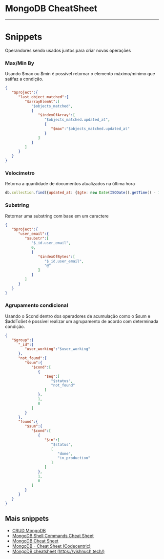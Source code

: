 # MongoDB CheatSheet

----


<!--- ## Table of Contents

// * **[Nested Snippets](#nested-snippets)**
//  * [Max/Min By](#maxmin-by)

// ----


// ## Speed Snippets
-->

# Snippets
Operandores sendo usados juntos para criar novas operações
### Max/Min By
Usando $max ou $min é possível retornar o elemento máximo/mínimo que satifaz a condição.
```json
{
   "$project":{
      "last_object_matched":{
         "$arrayElemAt":[
            "$objects_matched",
            {
               "$indexOfArray":[
                  "$objects_matched.updated_at",
                  {
                     "$max":"$objects_matched.updated_at"
                  }
               ]
            }
         ]
      }
   }
}
```

### Velocímetro
Retorna a quantidade de documentos atualizados na última hora
```javascript
db.collection.find({updated_at: {$gte: new Date(ISODate().getTime() - 1000 * 60 * 60)}}).count();
```

### Substring
Retornar uma substring com base em um caractere
```json
{
   "$project":{
      "user_email":{
         "$substr":[
            "$_id.user_email",
            0,
            {
               "$indexOfBytes":[
                  "$_id.user_email",
                  "@"
               ]
            }
         ]
      }
   }
}
```

### Agrupamento condicional
Usando o $cond dentro dos operadores de acumulação como o $sum e $addToSet é possível realizar um agrupamento de acordo com determinada condição.

```json
{
   "$group":{
      "_id":{
         "user_working":"$user_working"
      },
      "not_found":{
         "$sum":{
            "$cond":[
               {
                  "$eq":[
                     "$status",
                     "not_found"
                  ]
               },
               1,
               0
            ]
         }
      },
      "found":{
         "$sum":{
            "$cond":[
               {
                  "$in":[
                     "$status",
                     [
                        "done",
                        "in_production"
                     ]
                  ]
               },
               1,
               0
            ]
         }
      }
   }
}
```


## Mais snippets

* [CRUD MongoDB](https://gist.github.com/bradtraversy/f407d642bdc3b31681bc7e56d95485b6)
* [MongoDB Shell Commands Cheat Sheet](https://gist.github.com/michaeltreat/d3bdc989b54cff969df86484e091fd0c)
* [MongoDB Cheat Sheet](https://www.zuar.com/blog/mongodb-cheat-sheet/)
* [MongoDB - Cheat Sheet (Codecentric)](https://blog.codecentric.de/files/2012/12/MongoDB-CheatSheet-v1_0.pdf)
* [MongoDB cheatsheet (https://vishnuch.tech/)](https://vishnuch.tech/mongodb-cheatsheet)
